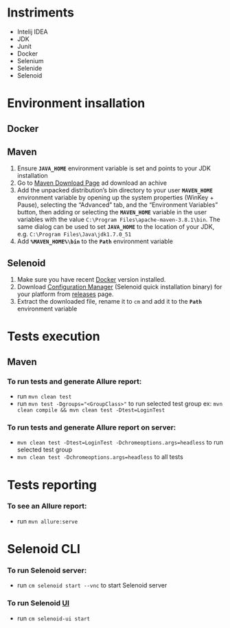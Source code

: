 # Instriments
* Intelij IDEA
* JDK
* Junit
* Docker
* Selenium
* Selenide
* Selenoid
# Environment insallation
## Docker
## Maven
1. Ensure **`JAVA_HOME`** environment variable is set and points to your JDK installation
2. Go to [Maven Download Page](https://maven.apache.org/download.cgi) ad download an achive
3. Add the unpacked distribution’s bin directory to your user **`MAVEN_HOME`** environment variable by opening up the system properties (WinKey + Pause), selecting the “Advanced” tab, and the “Environment Variables” button, then adding or selecting the **`MAVEN_HOME`** variable in the user variables with the value `C:\Program Files\apache-maven-3.8.1\bin`. The same dialog can be used to set **`JAVA_HOME`** to the location of your JDK, e.g. `C:\Program Files\Java\jdk1.7.0_51` 
4. Add **`%MAVEN_HOME%\bin`** to the **`Path`** environment variable

## Selenoid
1. Make sure you have recent [Docker](https://www.docker.com/) version installed.
2. Download [Configuration Manager](https://aerokube.com/cm/latest/) (Selenoid quick installation binary) for your platform from [releases](https://github.com/aerokube/cm/releases) page.
3. Extract the downloaded file, rename it to `cm` and add it to the **`Path`** environment variable

# Tests execution
## Maven
### To run tests and generate Allure report:
* run `mvn clean test`
* run `mvn test -Dgroups="<GroupClass>"` to run selected test group
    ex: `mvn clean compile && mvn clean test -Dtest=LoginTest`

### To run tests and generate Allure report on server:
* `mvn clean test -Dtest=LoginTest -Dchromeoptions.args=headless` to run selected test group
* `mvn clean test -Dchromeoptions.args=headless` to all tests

# Tests reporting
### To see an Allure report:
* run `mvn allure:serve`

# Selenoid CLI
### To run Selenoid server:
* run `cm selenoid start --vnc` to start Selenoid server
### To run Selenoid [UI](http://localhost:8080/)
* run `cm selenoid-ui start`
